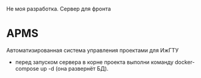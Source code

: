 Не моя разработка. Сервер для фронта
# APMS
Автоматизированная система управления проектами для ИжГТУ

- перед запуском сервера в корне проекта выполни команду docker-compose up -d (она развернёт БД).
